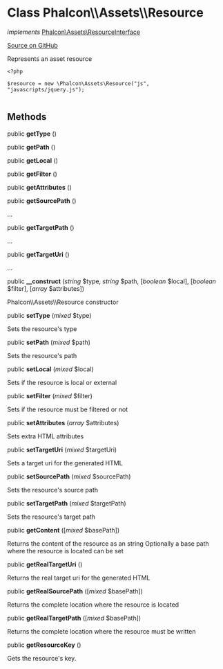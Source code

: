 <h1>Class <strong>Phalcon\\Assets\\Resource</strong></h1>

<p><em>implements</em> <a href="/en/3.2/api/Phalcon_Assets_ResourceInterface">Phalcon\Assets\ResourceInterface</a></p>

<p><a href="https://github.com/phalcon/cphalcon/blob/master/phalcon/assets/resource.zep" class="btn btn-default btn-sm" mark="crwd-mark">Source on GitHub</a></p>

<p>Represents an asset resource</p>

<pre><code class="php">&lt;?php

$resource = new \Phalcon\Assets\Resource("js", "javascripts/jquery.js");

</code></pre>

<h2>Methods</h2>

<p>public  <strong>getType</strong> ()</p>

<p>public  <strong>getPath</strong> ()</p>

<p>public  <strong>getLocal</strong> ()</p>

<p>public  <strong>getFilter</strong> ()</p>

<p>public  <strong>getAttributes</strong> ()</p>

<p>public  <strong>getSourcePath</strong> ()</p>

<p>...</p>

<p>public  <strong>getTargetPath</strong> ()</p>

<p>...</p>

<p>public  <strong>getTargetUri</strong> ()</p>

<p>...</p>

<p>public  <strong>__construct</strong> (<em>string</em> $type, <em>string</em> $path, [<em>boolean</em> $local], [<em>boolean</em> $filter], [<em>array</em> $attributes])</p>

<p>Phalcon\\Assets\\Resource constructor</p>

<p>public  <strong>setType</strong> (<em>mixed</em> $type)</p>

<p>Sets the resource's type</p>

<p>public  <strong>setPath</strong> (<em>mixed</em> $path)</p>

<p>Sets the resource's path</p>

<p>public  <strong>setLocal</strong> (<em>mixed</em> $local)</p>

<p>Sets if the resource is local or external</p>

<p>public  <strong>setFilter</strong> (<em>mixed</em> $filter)</p>

<p>Sets if the resource must be filtered or not</p>

<p>public  <strong>setAttributes</strong> (<em>array</em> $attributes)</p>

<p>Sets extra HTML attributes</p>

<p>public  <strong>setTargetUri</strong> (<em>mixed</em> $targetUri)</p>

<p>Sets a target uri for the generated HTML</p>

<p>public  <strong>setSourcePath</strong> (<em>mixed</em> $sourcePath)</p>

<p>Sets the resource's source path</p>

<p>public  <strong>setTargetPath</strong> (<em>mixed</em> $targetPath)</p>

<p>Sets the resource's target path</p>

<p>public  <strong>getContent</strong> ([<em>mixed</em> $basePath])</p>

<p>Returns the content of the resource as an string
Optionally a base path where the resource is located can be set</p>

<p>public  <strong>getRealTargetUri</strong> ()</p>

<p>Returns the real target uri for the generated HTML</p>

<p>public  <strong>getRealSourcePath</strong> ([<em>mixed</em> $basePath])</p>

<p>Returns the complete location where the resource is located</p>

<p>public  <strong>getRealTargetPath</strong> ([<em>mixed</em> $basePath])</p>

<p>Returns the complete location where the resource must be written</p>

<p>public  <strong>getResourceKey</strong> ()</p>

<p>Gets the resource's key.</p>
